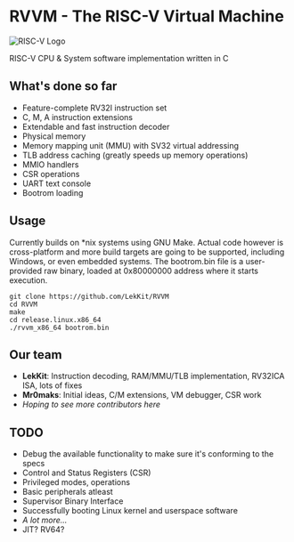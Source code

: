 
# RVVM - The RISC-V Virtual Machine

![RISC-V Logo](https://riscv.org/wp-content/uploads/2018/09/riscv-logo-1.png "The “RISC-V” trade name is a registered trade mark of RISC-V International.")


RISC-V CPU & System software implementation written in С

## What's done so far
- Feature-complete RV32I instruction set
- C, M, A instruction extensions
- Extendable and fast instruction decoder
- Physical memory
- Memory mapping unit (MMU) with SV32 virtual addressing
- TLB address caching (greatly speeds up memory operations)
- MMIO handlers
- CSR operations
- UART text console
- Bootrom loading

## Usage
Currently builds on *nix systems using GNU Make. Actual code however is cross-platform and more build targets are going to be supported, including Windows, or even embedded systems.
The bootrom.bin file is a user-provided raw binary, loaded at 0x80000000 address where it starts execution.
```
git clone https://github.com/LekKit/RVVM
cd RVVM
make
cd release.linux.x86_64
./rvvm_x86_64 bootrom.bin
```

## Our team
- **LekKit**:  Instruction decoding, RAM/MMU/TLB implementation, RV32ICA ISA, lots of fixes
- **Mr0maks**: Initial ideas, C/M extensions, VM debugger, CSR work
- *Hoping to see more contributors here*

## TODO
- Debug the available functionality to make sure it's conforming to the specs
- Control and Status Registers (CSR)
- Privileged modes, operations
- Basic peripherals atleast
- Supervisor Binary Interface
- Successfully booting Linux kernel and userspace software
- *A lot more...*
- JIT? RV64?
